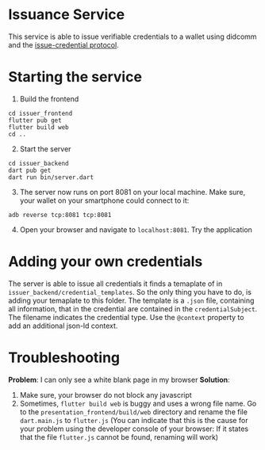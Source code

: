 # Issuance Service

This service is able to issue verifiable credentials to a wallet using didcomm and the [issue-credential protocol](https://github.com/decentralized-identity/waci-didcomm/tree/main/issue_credential).

# Starting the service
1. Build the frontend
```
cd issuer_frontend
flutter pub get
flutter build web
cd ..
```

2. Start the server
```
cd issuer_backend
dart pub get
dart run bin/server.dart
```
3. The server now runs on port 8081 on your local machine. Make sure, your wallet on your smartphone could connect to it:
```
adb reverse tcp:8081 tcp:8081
```

4. Open your browser and navigate to `localhost:8081`. Try the application

# Adding your own credentials
The server is able to issue all credentials it finds a temaplate of in `issuer_backend/credential_templates`. So the only thing you have to do, is adding your temaplate to this folder. The template is a `.json` file, containing all information, that in the credential are contained in the `credentialSubject`. The filename indicates the credential type. Use the `@context` property to add an additional json-ld context.

# Troubleshooting
**Problem**: I can only see a white blank page in my browser
**Solution**:   
1. Make sure, your browser do not block any javascript
2. Sometimes, `flutter build web` is buggy and uses a wrong file name.
Go to the `presentation_frontend/build/web` directory and rename the file `dart.main.js` to `flutter.js` (You can indicate that this is the cause for your problem using the developer console of your browser: If it states that the file `flutter.js` cannot be found, renaming will work)
